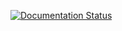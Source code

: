 [![Documentation Status](https://readthedocs.org/projects/owg/badge/?version=latest)](https://readthedocs.org/projects/owg/?badge=latest)
